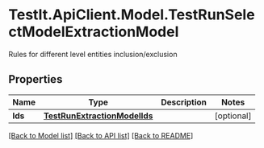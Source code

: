 # TestIt.ApiClient.Model.TestRunSelectModelExtractionModel
Rules for different level entities inclusion/exclusion

## Properties

Name | Type | Description | Notes
------------ | ------------- | ------------- | -------------
**Ids** | [**TestRunExtractionModelIds**](TestRunExtractionModelIds.md) |  | [optional] 

[[Back to Model list]](../README.md#documentation-for-models) [[Back to API list]](../README.md#documentation-for-api-endpoints) [[Back to README]](../README.md)

